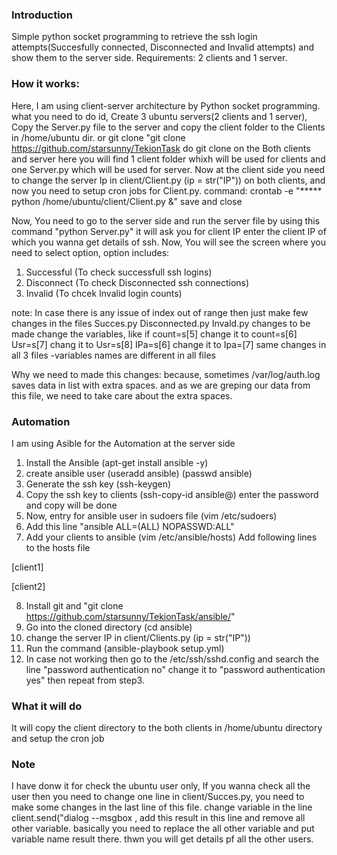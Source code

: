 ### Introduction ###
Simple python socket programming to retrieve the ssh login attempts(Succesfully connected, Disconnected and Invalid attempts) and show them
to the server side.
Requirements:
2 clients and 1 server.

### How it works: ###
Here, I am using client-server architecture by Python socket programming.
what you need to do id, Create 3 ubuntu servers(2 clients and 1 server), Copy the Server.py file to the server and copy the client folder
to the Clients in /home/ubuntu dir.
or git clone "git clone https://github.com/starsunny/TekionTask
do git clone on the Both clients and server
here you will find 1 client folder whixh will be used for clients and
one Server.py which will be used for server.
Now at the client side you need to change the server Ip in client/Client.py (ip = str("IP")) on both clients, and now you need to setup cron jobs for 
Client.py.
command: crontab -e
"***** python /home/ubuntu/client/Client.py &"
save and close

Now, You need to go to the server side and run the server file by using this command "python Server.py" it will ask you for client IP
enter the client IP of which you wanna get details of ssh.
Now, You will see the screen where you need to select option, option includes:
1. Successful (To check successfull ssh logins)
2. Disconnect (To check Disconnected ssh connections)
3. Invalid    (To chcek Invalid login counts)

note: In case there is any issue of index out of range then just make few changes in
the files Succes.py Disconnected.py Invald.py
changes to be made
change the variables, like if
count=s[5] change it to count=s[6]
Usr=s[7] chang it to Usr=s[8]
IPa=s[6] change it to Ipa=[7]
same changes in all 3 files
-variables names are different in all files

Why we need to made this changes:
because,  sometimes /var/log/auth.log saves data in list with extra spaces.
and as we are greping our data from this file, we need to take care about the extra spaces.

### Automation ###
I am using Asible for the Automation at the server side
1. Install the Ansible (apt-get install ansible -y)
2. create ansible user (useradd ansible) (passwd ansible)
3. Generate the ssh key (ssh-keygen)
4. Copy the ssh key to clients (ssh-copy-id ansible@<IP>) enter the password and copy will be done
5. Now, entry for ansible user in sudoers file (vim /etc/sudoers)
6. Add this line "ansible ALL=(ALL)  NOPASSWD:ALL"  
7. Add your clients to ansible (vim /etc/ansible/hosts)
Add following lines to the hosts file


[client1]
<IP>

[client2]
<IP>

8. Install git and "git clone https://github.com/starsunny/TekionTask/ansible/"
9. Go into the cloned directory (cd ansible)
10. change the server IP in client/Clients.py (ip = str("IP"))
11. Run the command (ansible-playbook setup.yml)
12. In case not working then go to the /etc/ssh/sshd.config and 
search the line "password authentication no" change it to "password authentication yes"
then repeat from step3.
### What it will do ##
It will copy the client directory to the both clients in /home/ubuntu directory
and setup the cron job

### Note ###
I have donw it for check the ubuntu user only, If you wanna check all the user
then you need to change one line in client/Succes.py,
you need to make some changes in the last line of this  file.
change variable in the line client.send("dialog --msgbox <result variable>,
  add this result in this line and remove all other variable.
  basically you need to replace the all other variable and put variable name result there.
  thwn you will get details pf all the other users.

